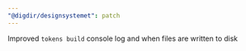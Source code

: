 ```yaml
---
"@digdir/designsystemet": patch
---
```


Improved `tokens build` console log and when files are written to disk
